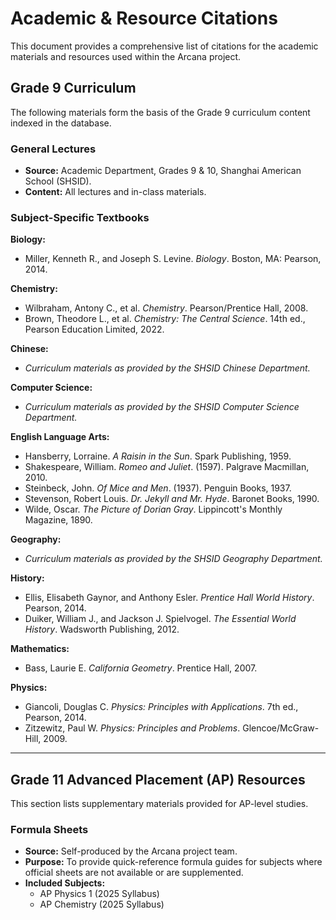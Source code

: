 # Academic & Resource Citations

This document provides a comprehensive list of citations for the academic materials and resources used within the Arcana project.

## Grade 9 Curriculum

The following materials form the basis of the Grade 9 curriculum content indexed in the database.

### General Lectures
- **Source:** Academic Department, Grades 9 & 10, Shanghai American School (SHSID).
- **Content:** All lectures and in-class materials.

### Subject-Specific Textbooks

**Biology:**
- Miller, Kenneth R., and Joseph S. Levine. *Biology*. Boston, MA: Pearson, 2014.

**Chemistry:**
- Wilbraham, Antony C., et al. *Chemistry*. Pearson/Prentice Hall, 2008.
- Brown, Theodore L., et al. *Chemistry: The Central Science*. 14th ed., Pearson Education Limited, 2022.

**Chinese:**
- *Curriculum materials as provided by the SHSID Chinese Department.*

**Computer Science:**
- *Curriculum materials as provided by the SHSID Computer Science Department.*

**English Language Arts:**
- Hansberry, Lorraine. *A Raisin in the Sun*. Spark Publishing, 1959.
- Shakespeare, William. *Romeo and Juliet*. (1597). Palgrave Macmillan, 2010.
- Steinbeck, John. *Of Mice and Men*. (1937). Penguin Books, 1937.
- Stevenson, Robert Louis. *Dr. Jekyll and Mr. Hyde*. Baronet Books, 1990.
- Wilde, Oscar. *The Picture of Dorian Gray*. Lippincott's Monthly Magazine, 1890.

**Geography:**
- *Curriculum materials as provided by the SHSID Geography Department.*

**History:**
- Ellis, Elisabeth Gaynor, and Anthony Esler. *Prentice Hall World History*. Pearson, 2014.
- Duiker, William J., and Jackson J. Spielvogel. *The Essential World History*. Wadsworth Publishing, 2012.

**Mathematics:**
- Bass, Laurie E. *California Geometry*. Prentice Hall, 2007.

**Physics:**
- Giancoli, Douglas C. *Physics: Principles with Applications*. 7th ed., Pearson, 2014.
- Zitzewitz, Paul W. *Physics: Principles and Problems*. Glencoe/McGraw-Hill, 2009.

---

## Grade 11 Advanced Placement (AP) Resources

This section lists supplementary materials provided for AP-level studies.

### Formula Sheets
- **Source:** Self-produced by the Arcana project team.
- **Purpose:** To provide quick-reference formula guides for subjects where official sheets are not available or are supplemented.
- **Included Subjects:**
  - AP Physics 1 (2025 Syllabus)
  - AP Chemistry (2025 Syllabus)
